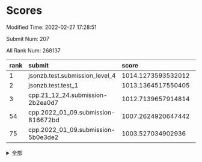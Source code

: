 # Scores

Modified Time: 2022-02-27 17:28:51

Submit Num: 207

All Rank Num: 268137

| rank |               submit               |       score        |       sigma        | pk_num |
| :--- | :--------------------------------- | :----------------- | :----------------- | :----- |
| 1    | jsonzb.test.submission_level_4     | 1014.1273593532012 | 0.8352761399045323 | 5183   |
| 2    | jsonzb.test.test_1                 | 1013.1364517550405 | 0.7921583358635644 | 5182   |
| 3    | cpp.21_12_24.submission-2b2ea0d7   | 1012.7139657914814 | 0.7952229590706086 | 5180   |
| 54   | cpp.2022_01_09.submission-816672bd | 1007.2624920647442 | 0.7270842795929221 | 5176   |
| 75   | cpp.2022_01_09.submission-5b0e3de2 | 1003.527034902936  | 0.7172212046742052 | 5179   |


<details>
<summary>全部</summary>

| rank |                 submit                 |       score        |       sigma        | pk_num |
| :--- | :------------------------------------- | :----------------- | :----------------- | :----- |
| 1    | jsonzb.test.submission_level_4         | 1014.1273593532012 | 0.8352761399045323 | 5183   |
| 2    | jsonzb.test.test_1                     | 1013.1364517550405 | 0.7921583358635644 | 5182   |
| 3    | cpp.21_12_24.submission-2b2ea0d7       | 1012.7139657914814 | 0.7952229590706086 | 5180   |
| 4    | gobigger.level_3.submission_level_3_38 | 1012.2629213664796 | 0.7761296848541073 | 5180   |
| 5    | gobigger.level_3.submission_level_3_5  | 1011.3736438788113 | 0.7951237480670792 | 5177   |
| 6    | gobigger.level_3.submission_level_3_34 | 1011.1552628385184 | 0.744266367781084  | 5182   |
| 7    | gobigger.level_3.submission_level_3_44 | 1010.9904367648596 | 0.7617736515002818 | 5187   |
| 8    | gobigger.level_3.submission_level_3_19 | 1010.9298078099999 | 0.7638405658073867 | 5184   |
| 9    | gobigger.level_3.submission_level_3_35 | 1010.8277677853815 | 0.76881095220198   | 5179   |
| 10   | gobigger.level_3.submission_level_3_8  | 1010.7398483221883 | 0.7750203325723467 | 5180   |
| 11   | gobigger.level_3.submission_level_3_31 | 1010.7327631480184 | 0.7492909559138315 | 5187   |
| 12   | gobigger.level_3.submission_level_3_46 | 1010.619891985942  | 0.7704097535329423 | 5177   |
| 13   | gobigger.level_3.submission_level_3_42 | 1010.6115969160652 | 0.7441007036816408 | 5183   |
| 14   | gobigger.level_3.submission_level_3_22 | 1010.6076166283285 | 0.7657092920937753 | 5181   |
| 15   | gobigger.level_3.submission_level_3_36 | 1010.6037744522096 | 0.7547783312895195 | 5179   |
| 16   | gobigger.level_3.submission_level_3_32 | 1010.5662619641456 | 0.7627442296250025 | 5181   |
| 17   | gobigger.level_3.submission_level_3_48 | 1010.3598954530715 | 0.7561487716463275 | 5182   |
| 18   | gobigger.level_3.submission_level_3_16 | 1010.3308346154187 | 0.7607661826918535 | 5178   |
| 19   | gobigger.level_3.submission_level_3_25 | 1010.3052163887268 | 0.7639345473330019 | 5179   |
| 20   | gobigger.level_3.submission_level_3_10 | 1010.2952289243847 | 0.7548925427582875 | 5183   |
| 21   | gobigger.level_3.submission_level_3_40 | 1010.124971540473  | 0.7717294938787614 | 5184   |
| 22   | gobigger.level_3.submission_level_3_24 | 1010.1240902103572 | 0.7606841982192569 | 5181   |
| 23   | gobigger.level_3.submission_level_3_37 | 1010.0875431347217 | 0.7427958631554354 | 5183   |
| 24   | gobigger.level_3.submission_level_3_12 | 1010.0482880951088 | 0.7485952092829719 | 5177   |
| 25   | gobigger.level_3.submission_level_3_18 | 1009.9531372854889 | 0.7721275359622516 | 5180   |
| 26   | gobigger.level_3.submission_level_3_41 | 1009.837874261378  | 0.7544924961865566 | 5177   |
| 27   | gobigger.level_3.submission_level_3_27 | 1009.836864579995  | 0.7691224713504897 | 5181   |
| 28   | gobigger.level_3.submission_level_3_3  | 1009.8168913497477 | 0.7533979371005378 | 5180   |
| 29   | gobigger.level_3.submission_level_3_30 | 1009.7838989077568 | 0.7595565118704946 | 5181   |
| 30   | gobigger.level_3.submission_level_3_1  | 1009.7814786514502 | 0.7518313108137424 | 5185   |
| 31   | gobigger.level_3.submission_level_3_7  | 1009.7706767463436 | 0.7428444979861857 | 5177   |
| 32   | gobigger.level_3.submission_level_3_47 | 1009.7673792463295 | 0.7647552820411636 | 5182   |
| 33   | gobigger.level_3.submission_level_3_14 | 1009.7434717036482 | 0.7410174800847525 | 5185   |
| 34   | gobigger.level_3.submission_level_3_23 | 1009.7400231301235 | 0.7510151747899693 | 5180   |
| 35   | gobigger.level_3.submission_level_3_11 | 1009.7354149058485 | 0.7424382941196324 | 5188   |
| 36   | gobigger.level_3.submission_level_3_15 | 1009.7193917161177 | 0.7571806282237377 | 5187   |
| 37   | gobigger.level_3.submission_level_3_9  | 1009.7107381981364 | 0.7498222381413471 | 5184   |
| 38   | gobigger.level_3.submission_level_3_28 | 1009.7078684333148 | 0.767439386153833  | 5176   |
| 39   | gobigger.level_3.submission_level_3_21 | 1009.6916572769088 | 0.7670081227119656 | 5182   |
| 40   | gobigger.level_3.submission_level_3_4  | 1009.6385257694847 | 0.7644764213986679 | 5180   |
| 41   | gobigger.level_3.submission_level_3_33 | 1009.5990562371177 | 0.7603197306742272 | 5179   |
| 42   | gobigger.level_3.submission_level_3_6  | 1009.5788734194267 | 0.7793125384977656 | 5186   |
| 43   | gobigger.level_3.submission_level_3_20 | 1009.5762206796581 | 0.749722343099659  | 5180   |
| 44   | gobigger.level_3.submission_level_3_45 | 1009.5469570512142 | 0.7516948234888065 | 5180   |
| 45   | gobigger.level_3.submission_level_3_13 | 1009.4033326556354 | 0.7477018725320936 | 5180   |
| 46   | gobigger.level_3.submission_level_3_26 | 1009.2989894785563 | 0.758060118207843  | 5183   |
| 47   | gobigger.level_3.submission_level_3_43 | 1009.2579918832273 | 0.7222019820354046 | 5181   |
| 48   | gobigger.level_3.submission_level_3_39 | 1009.2074935657649 | 0.7519825335344682 | 5182   |
| 49   | gobigger.level_3.submission_level_3_2  | 1009.137465619226  | 0.7370636839070952 | 5183   |
| 50   | gobigger.level_3.submission_level_3_17 | 1008.898924885613  | 0.7356936071918573 | 5181   |
| 51   | gobigger.level_3.submission_level_3_29 | 1008.8152533851854 | 0.7708976321944461 | 5181   |
| 52   | gobigger.level_3.submission_level_3_49 | 1008.6434723593169 | 0.738331086802065  | 5185   |
| 53   | gobigger.level_3.submission_level_3_0  | 1008.3072770279002 | 0.7465610819072015 | 5179   |
| 54   | cpp.2022_01_09.submission-816672bd     | 1007.2624920647442 | 0.7270842795929221 | 5176   |
| 55   | gobigger.level_1.submission_level_1_42 | 1004.5384361510974 | 0.7269905099646217 | 5179   |
| 56   | gobigger.level_1.submission_level_1_11 | 1004.4673281472676 | 0.7183324394222864 | 5181   |
| 57   | gobigger.level_1.submission_level_1_13 | 1004.4229229300331 | 0.7142638021684915 | 5179   |
| 58   | gobigger.level_1.submission_level_1_7  | 1004.3700765101709 | 0.7166595317161454 | 5184   |
| 59   | gobigger.level_1.submission_level_1_46 | 1004.3605794753105 | 0.7159625921709472 | 5180   |
| 60   | gobigger.level_1.submission_level_1_1  | 1004.2089675338401 | 0.7251585395350292 | 5179   |
| 61   | gobigger.level_1.submission_level_1_20 | 1004.0944680913409 | 0.710815440663735  | 5184   |
| 62   | gobigger.level_1.submission_level_1_38 | 1004.0673031495563 | 0.7149559765903332 | 5180   |
| 63   | gobigger.level_1.submission_level_1_41 | 1004.0134688554884 | 0.7077526843934127 | 5184   |
| 64   | gobigger.level_1.submission_level_1_49 | 1003.9985087710622 | 0.7277264666315305 | 5184   |
| 65   | gobigger.level_1.submission_level_1_32 | 1003.9739568757313 | 0.7241453009737658 | 5178   |
| 66   | gobigger.level_1.submission_level_1_17 | 1003.9477010319296 | 0.7204991317805677 | 5187   |
| 67   | gobigger.level_1.submission_level_1_48 | 1003.9352036642854 | 0.7143808348863835 | 5178   |
| 68   | gobigger.level_1.submission_level_1_19 | 1003.8358435106858 | 0.7161222274516059 | 5183   |
| 69   | gobigger.level_1.submission_level_1_15 | 1003.8324009170109 | 0.7266339327555313 | 5188   |
| 70   | gobigger.level_1.submission_level_1_29 | 1003.7935434571102 | 0.7154016234911811 | 5177   |
| 71   | gobigger.level_1.submission_level_1_34 | 1003.7266229841405 | 0.7334828111249244 | 5184   |
| 72   | gobigger.level_1.submission_level_1_37 | 1003.7137239810826 | 0.7145044518798037 | 5184   |
| 73   | gobigger.level_1.submission_level_1_16 | 1003.5668752181366 | 0.7206359777195822 | 5181   |
| 74   | gobigger.level_1.submission_level_1_40 | 1003.5552023394969 | 0.7168325041224587 | 5182   |
| 75   | cpp.2022_01_09.submission-5b0e3de2     | 1003.527034902936  | 0.7172212046742052 | 5179   |
| 76   | gobigger.level_1.submission_level_1_39 | 1003.4972891666599 | 0.7195025266947549 | 5181   |
| 77   | gobigger.level_1.submission_level_1_24 | 1003.4661129465151 | 0.720652366844904  | 5185   |
| 78   | gobigger.level_1.submission_level_1_25 | 1003.4586707297865 | 0.7117008875630743 | 5185   |
| 79   | gobigger.level_1.submission_level_1_14 | 1003.4532569234276 | 0.7199572021976836 | 5187   |
| 80   | gobigger.level_1.submission_level_1_31 | 1003.3010081256499 | 0.7097900081192897 | 5186   |
| 81   | gobigger.level_1.submission_level_1_9  | 1003.2331616690533 | 0.7211814007023342 | 5181   |
| 82   | gobigger.level_1.submission_level_1_5  | 1003.1877736906816 | 0.7057235289421178 | 5184   |
| 83   | gobigger.level_1.submission_level_1_36 | 1003.1437136914291 | 0.7137677906882941 | 5184   |
| 84   | gobigger.level_1.submission_level_1_27 | 1003.0891737121945 | 0.7213757561230362 | 5183   |
| 85   | gobigger.level_1.submission_level_1_47 | 1003.0744883903216 | 0.7176641719024298 | 5177   |
| 86   | gobigger.level_1.submission_level_1_2  | 1003.0742372681908 | 0.7374761322038796 | 5185   |
| 87   | gobigger.level_1.submission_level_1_12 | 1002.9753757315375 | 0.7152005809203055 | 5179   |
| 88   | gobigger.level_1.submission_level_1_30 | 1002.9534469674225 | 0.7114096869396093 | 5179   |
| 89   | gobigger.level_1.submission_level_1_43 | 1002.9366256129504 | 0.7145565939591899 | 5182   |
| 90   | gobigger.level_1.submission_level_1_21 | 1002.9356309687581 | 0.7082183621880213 | 5182   |
| 91   | gobigger.level_1.submission_level_1_35 | 1002.9300529620215 | 0.7188092365035872 | 5180   |
| 92   | gobigger.level_1.submission_level_1_28 | 1002.9105009910264 | 0.7152327196968449 | 5176   |
| 93   | gobigger.level_1.submission_level_1_33 | 1002.8830223857301 | 0.7199634566476788 | 5181   |
| 94   | gobigger.level_1.submission_level_1_10 | 1002.7410625279555 | 0.7204145558147109 | 5182   |
| 95   | gobigger.level_1.submission_level_1_45 | 1002.682056508289  | 0.7198203513397234 | 5181   |
| 96   | gobigger.level_1.submission_level_1_8  | 1002.6485135174273 | 0.7178763226628385 | 5183   |
| 97   | gobigger.level_1.submission_level_1_4  | 1002.5963265459854 | 0.7053241782777482 | 5178   |
| 98   | gobigger.level_1.submission_level_1_0  | 1002.5361179672374 | 0.7204941306585864 | 5183   |
| 99   | gobigger.level_1.submission_level_1_26 | 1002.4565504859988 | 0.7030370648271052 | 5175   |
| 100  | gobigger.level_1.submission_level_1_22 | 1002.388252951577  | 0.725793639362646  | 5175   |
| 101  | gobigger.level_1.submission_level_1_18 | 1002.363825186198  | 0.7232870091694785 | 5186   |
| 102  | gobigger.level_1.submission_level_1_44 | 1002.3230885329762 | 0.7161481533781273 | 5181   |
| 103  | gobigger.level_1.submission_level_1_6  | 1002.0400850193122 | 0.7181547242363944 | 5183   |
| 104  | gobigger.level_1.submission_level_1_23 | 1002.0195155697138 | 0.7114753746135083 | 5180   |
| 105  | gobigger.level_1.submission_level_1_3  | 1001.6898883666803 | 0.7128078165089705 | 5184   |
| 106  | gobigger.random.submission_random_38   | 997.3602563629962  | 0.6980908075044415 | 5182   |
| 107  | gobigger.random.submission_random_12   | 997.1036100039386  | 0.7136078857310828 | 5180   |
| 108  | gobigger.random.submission_random_23   | 996.9283005092972  | 0.723595599772037  | 5176   |
| 109  | gobigger.random.submission_random_19   | 996.9114626484887  | 0.7126174694806789 | 5181   |
| 110  | gobigger.random.submission_random_28   | 996.7834150837027  | 0.703839309322674  | 5182   |
| 111  | gobigger.random.submission_random_24   | 996.6098661476153  | 0.7137590777287796 | 5180   |
| 112  | gobigger.random.submission_random_4    | 996.6079592970967  | 0.7120264388072371 | 5182   |
| 113  | gobigger.random.submission_random_5    | 996.5990831844038  | 0.7092622011995701 | 5179   |
| 114  | gobigger.random.submission_random_36   | 996.5402621050397  | 0.7071039782177354 | 5180   |
| 115  | gobigger.random.submission_random_45   | 996.5266143260976  | 0.7005876435553811 | 5183   |
| 116  | gobigger.random.submission_random_2    | 996.3484571808171  | 0.7177717633799539 | 5180   |
| 117  | gobigger.random.submission_random_20   | 996.3387128018444  | 0.7086924596983312 | 5182   |
| 118  | gobigger.random.submission_random_3    | 996.2681344474612  | 0.7163040910916286 | 5176   |
| 119  | gobigger.random.submission_random_18   | 996.2159637301354  | 0.7193047312464548 | 5188   |
| 120  | gobigger.random.submission_random_47   | 996.1832670178012  | 0.7063032676039485 | 5184   |
| 121  | gobigger.random.submission_random_43   | 996.1694245759246  | 0.7054861867174627 | 5182   |
| 122  | gobigger.random.submission_random_1    | 996.1677893780443  | 0.7107920407949144 | 5179   |
| 123  | gobigger.random.submission_random_34   | 996.1290181392831  | 0.7038689171562847 | 5178   |
| 124  | gobigger.random.submission_random_22   | 996.1268311527949  | 0.7152688154568768 | 5176   |
| 125  | gobigger.random.submission_random_48   | 996.1092776472715  | 0.709753316256699  | 5182   |
| 126  | gobigger.random.submission_random_35   | 996.0581501371112  | 0.7218690999943361 | 5181   |
| 127  | gobigger.random.submission_random_15   | 996.0205005557925  | 0.7297372613042608 | 5181   |
| 128  | gobigger.random.submission_random_0    | 995.9970307291885  | 0.7026841910160233 | 5174   |
| 129  | gobigger.random.submission_random_30   | 995.9919788445142  | 0.7159570276945835 | 5178   |
| 130  | gobigger.random.submission_random_39   | 995.9826207428703  | 0.7150016421357207 | 5179   |
| 131  | gobigger.random.submission_random_32   | 995.9558406278071  | 0.7048136290322459 | 5182   |
| 132  | gobigger.random.submission_random_17   | 995.8836422380934  | 0.7106618058863248 | 5189   |
| 133  | gobigger.random.submission_random_46   | 995.8162455583405  | 0.71210919762916   | 5182   |
| 134  | gobigger.random.submission_random_41   | 995.8048659185222  | 0.7174428555816518 | 5178   |
| 135  | gobigger.random.submission_random_8    | 995.7774534638293  | 0.7127200171501019 | 5179   |
| 136  | gobigger.random.submission_random_42   | 995.7391556006862  | 0.7077099417285221 | 5183   |
| 137  | gobigger.random.submission_random_10   | 995.7006475979576  | 0.7089959137950077 | 5179   |
| 138  | gobigger.random.submission_random_27   | 995.6903455557799  | 0.7231352143299371 | 5181   |
| 139  | gobigger.random.submission_random_33   | 995.6873747749431  | 0.6884796372744619 | 5183   |
| 140  | gobigger.random.submission_random_37   | 995.6800750045802  | 0.7102245615645678 | 5183   |
| 141  | gobigger.random.submission_random_49   | 995.6422388904706  | 0.7019813682953716 | 5183   |
| 142  | gobigger.random.submission_random_14   | 995.5630387300052  | 0.7110474694656909 | 5179   |
| 143  | gobigger.random.submission_random_16   | 995.5497944620007  | 0.7003356986849042 | 5180   |
| 144  | gobigger.random.submission_random_13   | 995.5416329426398  | 0.7127800981105945 | 5183   |
| 145  | gobigger.random.submission_random_44   | 995.5407243934274  | 0.7112467053199133 | 5185   |
| 146  | gobigger.random.submission_random_7    | 995.4387313390787  | 0.7015839025445577 | 5180   |
| 147  | gobigger.random.submission_random_29   | 995.3296952198888  | 0.7083668306828939 | 5178   |
| 148  | gobigger.random.submission_random_21   | 995.3214236948631  | 0.7107647715918393 | 5182   |
| 149  | gobigger.random.submission_random_6    | 995.1863725342472  | 0.7216259999638779 | 5186   |
| 150  | gobigger.random.submission_random_9    | 995.0554700286159  | 0.7102076804243547 | 5180   |
| 151  | gobigger.random.submission_random_26   | 995.0305666853695  | 0.713716615838077  | 5187   |
| 152  | gobigger.random.submission_random_11   | 994.9850150799642  | 0.7065776290546463 | 5177   |
| 153  | gobigger.random.submission_random_40   | 994.9485476973246  | 0.7342048656744736 | 5187   |
| 154  | gobigger.level_2.submission_level_2_46 | 994.2091251020962  | 0.7248746056757536 | 5179   |
| 155  | gobigger.level_2.submission_level_2_29 | 994.0494826128136  | 0.7398017311882983 | 5183   |
| 156  | gobigger.random.submission_random_25   | 994.0288456439918  | 0.7220645789062551 | 5179   |
| 157  | gobigger.level_2.submission_level_2_13 | 993.9795632196591  | 0.7218960034672145 | 5182   |
| 158  | gobigger.level_2.submission_level_2_4  | 993.9439798156009  | 0.7379051296272324 | 5173   |
| 159  | gobigger.random.submission_random_31   | 993.7277130835081  | 0.7268289324221685 | 5182   |
| 160  | gobigger.level_2.submission_level_2_25 | 993.7021521280743  | 0.7279913778029313 | 5182   |
| 161  | gobigger.level_2.submission_level_2_39 | 993.6107315061361  | 0.7604657533102334 | 5182   |
| 162  | gobigger.level_2.submission_level_2_37 | 993.5957377740207  | 0.7230537198991303 | 5192   |
| 163  | gobigger.level_2.submission_level_2_38 | 993.5410781614369  | 0.7374818209984665 | 5184   |
| 164  | gobigger.level_2.submission_level_2_15 | 993.4037207043042  | 0.7374530241929644 | 5185   |
| 165  | gobigger.level_2.submission_level_2_12 | 993.3106978094764  | 0.7412980479125489 | 5186   |
| 166  | gobigger.level_2.submission_level_2_43 | 992.9755634173057  | 0.7343840975297671 | 5183   |
| 167  | gobigger.level_2.submission_level_2_34 | 992.7842703762718  | 0.7484199785071485 | 5182   |
| 168  | gobigger.level_2.submission_level_2_48 | 992.6528072176977  | 0.746929364812872  | 5185   |
| 169  | gobigger.level_2.submission_level_2_24 | 992.5930263102756  | 0.752185897983602  | 5184   |
| 170  | gobigger.level_2.submission_level_2_27 | 992.5079833322613  | 0.7435410414719186 | 5185   |
| 171  | gobigger.level_2.submission_level_2_30 | 992.4875608933398  | 0.7230381333669098 | 5182   |
| 172  | gobigger.level_2.submission_level_2_40 | 992.3769944296512  | 0.7290672813133168 | 5181   |
| 173  | gobigger.level_2.submission_level_2_19 | 992.3713149658748  | 0.746132970910971  | 5184   |
| 174  | gobigger.level_2.submission_level_2_42 | 992.3332833594769  | 0.7428485624804324 | 5184   |
| 175  | gobigger.level_2.submission_level_2_17 | 992.2674413394415  | 0.7508533141757912 | 5181   |
| 176  | gobigger.level_2.submission_level_2_33 | 992.0518361086973  | 0.7522631328999888 | 5174   |
| 177  | gobigger.level_2.submission_level_2_32 | 992.0340334541296  | 0.7238329064871933 | 5179   |
| 178  | gobigger.level_2.submission_level_2_22 | 991.9559222117451  | 0.7344008507481632 | 5181   |
| 179  | gobigger.level_2.submission_level_2_23 | 991.8676609037459  | 0.7582302791831455 | 5183   |
| 180  | gobigger.level_2.submission_level_2_44 | 991.795045536212   | 0.7410661248951924 | 5183   |
| 181  | gobigger.level_2.submission_level_2_35 | 991.7833978215872  | 0.743474680534927  | 5183   |
| 182  | gobigger.level_2.submission_level_2_31 | 991.7457537793329  | 0.7553605201531635 | 5178   |
| 183  | gobigger.level_2.submission_level_2_18 | 991.7202197088054  | 0.7526275790621343 | 5183   |
| 184  | gobigger.level_2.submission_level_2_16 | 991.659032478458   | 0.7723917391108571 | 5182   |
| 185  | gobigger.level_2.submission_level_2_28 | 991.6193478472336  | 0.74261836833204   | 5178   |
| 186  | gobigger.level_2.submission_level_2_26 | 991.5936698013169  | 0.7337247994042356 | 5184   |
| 187  | gobigger.level_2.submission_level_2_11 | 991.5641685057863  | 0.7470355188820879 | 5174   |
| 188  | gobigger.level_2.submission_level_2_1  | 991.5017665107879  | 0.7457391582704149 | 5179   |
| 189  | gobigger.level_2.submission_level_2_0  | 991.4245207226832  | 0.7457529485326269 | 5185   |
| 190  | gobigger.level_2.submission_level_2_8  | 991.3496549925059  | 0.7620616448725521 | 5183   |
| 191  | gobigger.level_2.submission_level_2_41 | 991.3176327572447  | 0.7673139036619806 | 5183   |
| 192  | gobigger.level_2.submission_level_2_14 | 991.2702892216101  | 0.7639409012384331 | 5178   |
| 193  | gobigger.level_2.submission_level_2_49 | 991.1750192681897  | 0.740026635695476  | 5183   |
| 194  | gobigger.level_2.submission_level_2_7  | 991.1691355430169  | 0.7505840324379401 | 5181   |
| 195  | gobigger.level_2.submission_level_2_36 | 991.0858230267102  | 0.7701045063436956 | 5178   |
| 196  | gobigger.level_2.submission_level_2_5  | 991.0515915030845  | 0.7669935787493889 | 5184   |
| 197  | gobigger.level_2.submission_level_2_9  | 991.0377021581727  | 0.7383822116997281 | 5179   |
| 198  | gobigger.level_2.submission_level_2_10 | 991.0375385382815  | 0.7685457117530624 | 5182   |
| 199  | gobigger.level_2.submission_level_2_21 | 991.0084631449587  | 0.7420101657614522 | 5176   |
| 200  | gobigger.level_2.submission_level_2_20 | 990.9270863369252  | 0.7520939307170182 | 5182   |
| 201  | gobigger.level_2.submission_level_2_2  | 990.916484263393   | 0.7608651474740953 | 5172   |
| 202  | gobigger.level_2.submission_level_2_6  | 990.8790466740915  | 0.761184887294402  | 5182   |
| 203  | gobigger.level_2.submission_level_2_45 | 990.7902346074196  | 0.7535234720456354 | 5188   |
| 204  | gobigger.level_2.submission_level_2_3  | 990.6946712095283  | 0.7674193996015588 | 5187   |
| 205  | gobigger.level_2.submission_level_2_47 | 990.4950629719112  | 0.7574997601659617 | 5184   |
| 206  | gobigger.none.submission_none_0        | 977.900645522428   | 1.2898569971742093 | 5180   |
| 207  | gobigger.none.submission_none_1        | 975.3146014438987  | 1.4724371822817128 | 5179   |

</details>